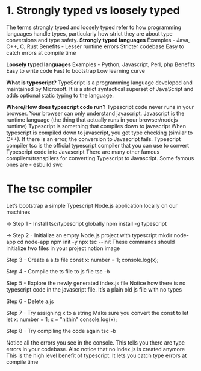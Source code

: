 # 1. Strongly typed vs loosely typed
The terms strongly typed and loosely typed refer to how programming languages handle types, particularly how strict they are about type conversions and type safety.
**Strongly typed languages**
Examples - Java, C++, C, Rust
Benefits - 
Lesser runtime errors
Stricter codebase
Easy to catch errors at compile time

**Loosely typed languages**
Examples - Python, Javascript, Perl, php
Benefits
Easy to write code
Fast to bootstrap
Low learning curve

**What is typescript?**
TypeScript is a programming language developed and maintained by Microsoft. 
It is a strict syntactical superset of JavaScript and adds optional static typing to the language.

**Where/How does typescript code run?**
Typescript code never runs in your browser. Your browser can only understand javascript. 
Javascript is the runtime language (the thing that actually runs in your browser/nodejs runtime)
Typescript is something that compiles down to javascript
When typescript is compiled down to javascript, you get type checking (similar to C++). If there is an error, the conversion to Javascript fails. 
Typescript compiler
tsc is the official typescript compiler that you can use to convert Typescript code into Javascript
There are many other famous compilers/transpilers for converting Typescript to Javascript. Some famous ones are - 
esbuild
swc

# The tsc compiler
Let’s bootstrap a simple Typescript Node.js application locally on our machines
 
-> Step 1 - Install tsc/typescript globally
npm install -g typescript

-> Step 2 - Initialize an empty Node.js project with typescript
mkdir node-app
cd node-app
npm init -y
npx tsc --init
These commands should initialize two files in your project
notion image
 
Step 3 - Create a a.ts file
const x: number = 1;
console.log(x);

Step 4 - Compile the ts file to js file
tsc -b

Step 5 - Explore the newly generated index.js file
Notice how there is no typescript code in the javascript file. It’s a plain old js file with no types

Step 6 - Delete a.js

Step 7 - Try assigning x to a string
Make sure you convert the const to let
let x: number = 1;
x = "nithin"
console.log(x);

Step 8 - Try compiling the code again
tsc -b

Notice all the errors you see in the console. This tells you there are type errors in your codebase.
Also notice that no index.js is created anymore
This is the high level benefit of typescript. It lets you catch type errors at compile time
 
